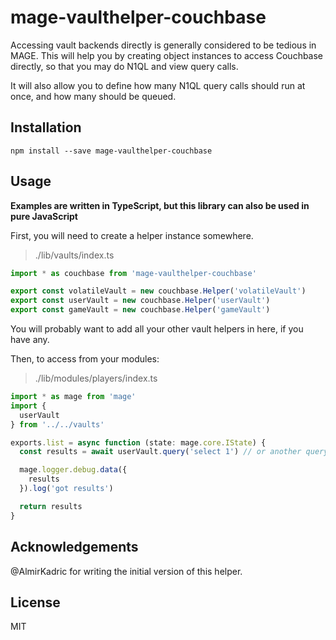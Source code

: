 mage-vaulthelper-couchbase
==========================

Accessing vault backends directly is generally considered
to be tedious in MAGE. This will help you by creating
object instances to access Couchbase directly, so that you may
do N1QL and view query calls.

It will also allow you to define how many N1QL query calls
should run at once, and how many should be queued.

Installation
------------

```shell
npm install --save mage-vaulthelper-couchbase
```

Usage
------

**Examples are written in TypeScript, but this library can also be used in pure JavaScript**

First, you will need to create a helper instance somewhere.

> ./lib/vaults/index.ts

```typescript
import * as couchbase from 'mage-vaulthelper-couchbase'

export const volatileVault = new couchbase.Helper('volatileVault')
export const userVault = new couchbase.Helper('userVault')
export const gameVault = new couchbase.Helper('gameVault')
```

You will probably want to add all your other vault helpers
in here, if you have any.

Then, to access from your modules:

> ./lib/modules/players/index.ts

```typescript
import * as mage from 'mage'
import {
  userVault
} from '../../vaults'

exports.list = async function (state: mage.core.IState) {
  const results = await userVault.query('select 1') // or another query

  mage.logger.debug.data({
    results
  }).log('got results')

  return results
}
```

Acknowledgements
----------------

@AlmirKadric for writing the initial version of this helper.

License
-------

MIT
